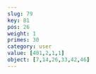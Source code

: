 ```yaml
---
slug: 79
key: 81
pos: 26
weight: 1
primes: 30
category: user
value: [401,2,1,1]
object: [7,14,26,33,42,46]
---
```

